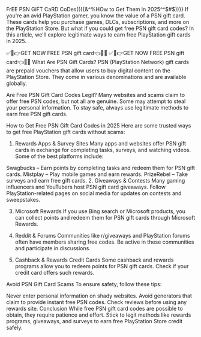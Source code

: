 FrEE PSN GiFT CaRD CoDes(({{&^%HOw to Get Them in 2025^^$#$))}}
If you're an avid PlayStation gamer, you know the value of a PSN gift card. These cards help you purchase games, DLCs, subscriptions, and more on the PlayStation Store. But what if you could get free PSN gift card codes? In this article, we'll explore legitimate ways to earn free PlayStation gift cards in 2025.

✅🎉👉GET NOW FREE PSN gift card👈🎉✅
✅🎉👉GET NOW FREE PSN gift card👈🎉✅
What Are PSN Gift Cards?
PSN (PlayStation Network) gift cards are prepaid vouchers that allow users to buy digital content on the PlayStation Store. They come in various denominations and are available globally.

Are Free PSN Gift Card Codes Legit?
Many websites and scams claim to offer free PSN codes, but not all are genuine. Some may attempt to steal your personal information. To stay safe, always use legitimate methods to earn free PSN gift cards.

How to Get Free PSN Gift Card Codes in 2025
Here are some trusted ways to get free PlayStation gift cards without scams:

1. Rewards Apps & Survey Sites
Many apps and websites offer PSN gift cards in exchange for completing tasks, surveys, and watching videos. Some of the best platforms include:

Swagbucks – Earn points by completing tasks and redeem them for PSN gift cards.
Mistplay – Play mobile games and earn rewards.
PrizeRebel – Take surveys and earn free gift cards.
2. Giveaways & Contests
Many gaming influencers and YouTubers host PSN gift card giveaways. Follow PlayStation-related pages on social media for updates on contests and sweepstakes.

3. Microsoft Rewards
If you use Bing search or Microsoft products, you can collect points and redeem them for PSN gift cards through Microsoft Rewards.

4. Reddit & Forums
Communities like r/giveaways and PlayStation forums often have members sharing free codes. Be active in these communities and participate in discussions.

5. Cashback & Rewards Credit Cards
Some cashback and rewards programs allow you to redeem points for PSN gift cards. Check if your credit card offers such rewards.

Avoid PSN Gift Card Scams
To ensure safety, follow these tips:

Never enter personal information on shady websites.
Avoid generators that claim to provide instant free PSN codes.
Check reviews before using any rewards site.
Conclusion
While free PSN gift card codes are possible to obtain, they require patience and effort. Stick to legit methods like rewards programs, giveaways, and surveys to earn free PlayStation Store credit safely.
